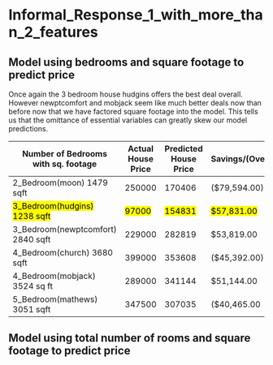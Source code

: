 # Informal_Response_1_with_more_than_2_features

## Model using bedrooms and square footage to predict price

Once again the 3 bedroom house hudgins offers the best deal overall. However newptcomfort and mobjack seem like much better deals now than before now that we have factored square footage into the model. This tells us that the omittance of essential variables can greatly skew our model predictions.

| Number of Bedrooms with sq. footage       | Actual House Price  |	Predicted House Price |	Savings/(Overpayment) |
| -------------------                       | --------------------| ----------------------| ----------------------|
|2_Bedroom(moon) 1479 sqft                  |250000	              |170406	                |($79,594.00)           |
|<mark>3_Bedroom(hudgins) 1238 sqft </mark>	|<mark>97000 </mark>  |<mark>154831 </mark>   |<mark>	$57,831.00 </mark> |
|3_Bedroom(newptcomfort) 2840 sqft          |229000               |	282819                |	$53,819.00             | 
|4_Bedroom(church) 3680 sqft	              |399000               |	353608	              |($45,392.00)           |
|4_Bedroom(mobjack) 3524 sq ft              |	289000	            |341144	                |$51,144.00             |
|5_Bedroom(mathews) 3051 sqft               |	347500              |	307035	              |($40,465.00             | 



## Model using total number of rooms and square footage to predict price



